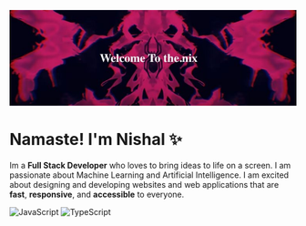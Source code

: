 [![header](./banner.jpeg)](https://the-jjimvoo3n-nishals-projects.vercel.app/)

# Namaste! I'm Nishal ✨

<div class="github-introduction">

Im a **Full Stack Developer** who loves to bring ideas to life on a screen. I am passionate about Machine Learning and Artificial Intelligence. I am excited about designing and developing websites and web applications that are **fast**, **responsive**, and **accessible** to everyone.
</div>


<div class="badges-intro">

![JavaScript](https://img.shields.io/badge/Javascript)
![TypeScript](https://img.shields.io/badge/Typescript)

</div>
